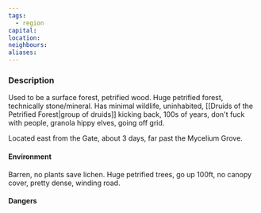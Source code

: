 ```yaml
---
tags:
  - region
capital:
location: 
neighbours: 
aliases:
---
```


### Description

Used to be a surface forest, petrified wood. Huge petrified forest, technically stone/mineral. Has minimal wildlife, uninhabited, [[Druids of the Petrified Forest|group of druids]] kicking back, 100s of years, don't fuck with people, granola hippy elves, going off grid.

Located east from the Gate, about 3 days, far past the Mycelium Grove.

#### Environment

Barren, no plants save lichen. Huge petrified trees, go up 100ft, no canopy cover, pretty dense, winding road.

#### Dangers
